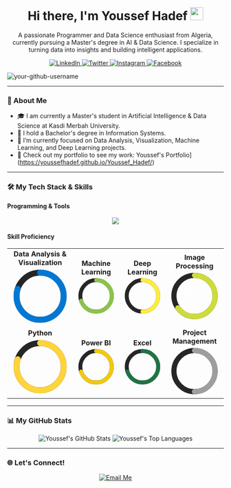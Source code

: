 <div id="header" align="center">
  <h1>
    Hi there, I'm Youssef Hadef
    <img src="https://media.giphy.com/media/hvRJCLFzcasrR4ia7z/giphy.gif" width="30px"/>
  </h1>
  <p>
    A passionate Programmer and Data Science enthusiast from Algeria, currently pursuing a Master's degree in AI & Data Science. I specialize in turning data into insights and building intelligent applications.
  </p>
  <!-- Social media buttons and links -->
<p align="center">
  <a href="https://www.linkedin.com/in/youssefhadef">
    <img src="https://img.shields.io/badge/LinkedIn-0077B5?style=for-the-badge&logo=linkedin&logoColor=white" alt="LinkedIn" />
  </a>
  <a href="https://twitter.com/YoussefHadef_AI">
    <img src="https://img.shields.io/badge/Twitter-1DA1F2?style=for-the-badge&logo=twitter&logoColor=white" alt="Twitter"/>
  </a>
  <a href="https://www.instagram.com/your-username">
    <img src="https://img.shields.io/badge/Instagram-E4405F?style=for-the-badge&logo=instagram&logoColor=white" alt="Instagram"/>
  </a>
    <a href="https://https://web.facebook.com/profile.php?id=61566915492134">
    <img src="https://img.shields.io/badge/Facebook-1877F2?style=for-the-badge&logo=facebook&logoColor=white" alt="Facebook"/>
  </a>
</p>
<!-- Glad to see you here! -->
<p align="left"> 
  <img src="https://komarev.com/ghpvc/?username=your-github-username&label=Visitors&color=blue" alt="your-github-username" /> 
</p>
</div>

---

### 🚀 About Me

- 🎓 I am currently a Master's student in Artificial Intelligence & Data Science at Kasdi Merbah University.
- 🔭 I hold a Bachelor's degree in Information Systems.
- 🌱 I’m currently focused on Data Analysis, Visualization, Machine Learning, and Deep Learning projects.
- 💼 Check out my portfolio to see my work: Youssef's Portfolio](https://youssefhadef.github.io/Youssef_Hadef/)

---

### 🛠️ My Tech Stack & Skills

#### Programming & Tools

<p align="center"> 
  <a href="https://skillicons.dev">
    <img src="https://skillicons.dev/icons?i=python,r,c,mysql,pandas,numpy,jupyter,powerbi,tensorflow,pytorch,scikitlearn,opencv,qt,git,github,anaconda,vscode,arduino,azure,stackoverflow&perline=10" />
  </a>
</p>

#### Skill Proficiency

<table align="center">
  <tr>
    <td align="center">
      <strong>Data Analysis & Visualization</strong><br>
      <svg width="150" height="150" viewBox="0 0 150 150">
        <circle cx="75" cy="75" r="60" fill="none" stroke="#262626" stroke-width="15" />
        <circle cx="75" cy="75" r="60" fill="none" stroke="#0078D4" stroke-width="15" stroke-dasharray="377" stroke-dashoffset="75.4" stroke-linecap="round" transform="rotate(-90 75 75)" />
        <text x="50%" y="50%" dominant-baseline="middle" text-anchor="middle" font-size="28" fill="#FFFFFF">80%</text>
      </svg>
    </td>
    <td align="center">
      <strong>Machine Learning</strong><br>
      <svg width="150" height="150" viewBox="0 0 150 150">
        <circle cx="75" cy="75" r="60" fill="none" stroke="#262626" stroke-width="15" />
        <circle cx="75" cy="75" r="60" fill="none" stroke="#8BC34A" stroke-width="15" stroke-dasharray="377" stroke-dashoffset="113.1" stroke-linecap="round" transform="rotate(-90 75 75)" />
        <text x="50%" y="50%" dominant-baseline="middle" text-anchor="middle" font-size="28" fill="#FFFFFF">70%</text>
      </svg>
    </td>
    <td align="center">
      <strong>Deep Learning</strong><br>
      <svg width="150" height="150" viewBox="0 0 150 150">
        <circle cx="75" cy="75" r="60" fill="none" stroke="#262626" stroke-width="15" />
        <circle cx="75" cy="75" r="60" fill="none" stroke="#FFEB3B" stroke-width="15" stroke-dasharray="377" stroke-dashoffset="188.5" stroke-linecap="round" transform="rotate(-90 75 75)" />
        <text x="50%" y="50%" dominant-baseline="middle" text-anchor="middle" font-size="28" fill="#FFFFFF">50%</text>
      </svg>
    </td>
     <td align="center">
      <strong>Image Processing</strong><br>
      <svg width="150" height="150" viewBox="0 0 150 150">
        <circle cx="75" cy="75" r="60" fill="none" stroke="#262626" stroke-width="15" />
        <circle cx="75" cy="75" r="60" fill="none" stroke="#CDDC39" stroke-width="15" stroke-dasharray="377" stroke-dashoffset="131.95" stroke-linecap="round" transform="rotate(-90 75 75)" />
        <text x="50%" y="50%" dominant-baseline="middle" text-anchor="middle" font-size="28" fill="#FFFFFF">65%</text>
      </svg>
    </td>
  </tr>
  <tr>
    <td align="center">
      <strong>Python</strong><br>
      <svg width="150" height="150" viewBox="0 0 150 150">
        <circle cx="75" cy="75" r="60" fill="none" stroke="#262626" stroke-width="15" />
        <circle cx="75" cy="75" r="60" fill="none" stroke="#FFD43B" stroke-width="15" stroke-dasharray="377" stroke-dashoffset="75.4" stroke-linecap="round" transform="rotate(-90 75 75)" />
        <text x="50%" y="50%" dominant-baseline="middle" text-anchor="middle" font-size="28" fill="#FFFFFF">80%</text>
      </svg>
    </td>
    <td align="center">
      <strong>Power BI</strong><br>
      <svg width="150" height="150" viewBox="0 0 150 150">
        <circle cx="75" cy="75" r="60" fill="none" stroke="#262626" stroke-width="15" />
        <circle cx="75" cy="75" r="60" fill="none" stroke="#F2C811" stroke-width="15" stroke-dasharray="377" stroke-dashoffset="113.1" stroke-linecap="round" transform="rotate(-90 75 75)" />
        <text x="50%" y="50%" dominant-baseline="middle" text-anchor="middle" font-size="28" fill="#FFFFFF">70%</text>
      </svg>
    </td>
    <td align="center">
      <strong>Excel</strong><br>
      <svg width="150" height="150" viewBox="0 0 150 150">
        <circle cx="75" cy="75" r="60" fill="none" stroke="#262626" stroke-width="15" />
        <circle cx="75" cy="75" r="60" fill="none" stroke="#217346" stroke-width="15" stroke-dasharray="377" stroke-dashoffset="113.1" stroke-linecap="round" transform="rotate(-90 75 75)" />
        <text x="50%" y="50%" dominant-baseline="middle" text-anchor="middle" font-size="28" fill="#FFFFFF">70%</text>
      </svg>
    </td>
        <td align="center">
      <strong>Project Management</strong><br>
      <svg width="150" height="150" viewBox="0 0 150 150">
        <circle cx="75" cy="75" r="60" fill="none" stroke="#262626" stroke-width="15" />
        <circle cx="75" cy="75" r="60" fill="none" stroke="#9E9E9E" stroke-width="15" stroke-dasharray="377" stroke-dashoffset="188.5" stroke-linecap="round" transform="rotate(-90 75 75)" />
        <text x="50%" y="50%" dominant-baseline="middle" text-anchor="middle" font-size="28" fill="#FFFFFF">50%</text>
      </svg>
    </td>
  </tr>
</table>


---

### 📊 My GitHub Stats

<p align="center">
  <img src="https://github-readme-stats.vercel.app/api?username=Youssef-Hadef&show_icons=true&theme=dracula&include_all_commits=true&count_private=true" alt="Youssef's GitHub Stats" />
  <img src="https://github-readme-stats.vercel.app/api/top-langs/?username=Youssef-Hadef&layout=compact&langs_count=8&theme=dracula" alt="Youssef's Top Languages" />
</p>

---

### 🌐 Let's Connect!

<p align="center">
  <a href="mailto:hadef.youssef@univ-ouargla.dz">
    <img src="https://img.shields.io/badge/Email-D14836?style=for-the-badge&logo=gmail&logoColor=white" alt="Email Me"/>
  </a>
  </p>

 
<!--
**Youssef-Hadef/Youssef-Hadef** is a ✨ _special_ ✨ repository because its `README.md` (this file) appears on your GitHub profile.

Here are some ideas to get you started:

- 🔭 I’m currently working on ...
- 🌱 I’m currently learning ...
- 👯 I’m looking to collaborate on ...
- 🤔 I’m looking for help with ...
- 💬 Ask me about ...
- 📫 How to reach me: ...
- 😄 Pronouns: ...
- ⚡ Fun fact: ...
-->
